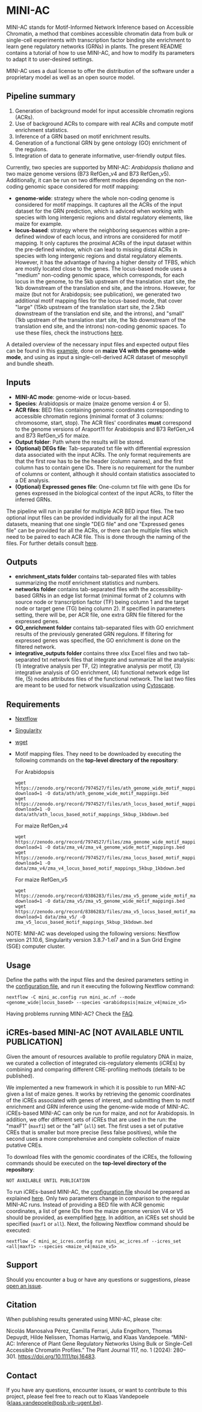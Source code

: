 # MINI-AC

MINI-AC stands for Motif-Informed Network Inference based on Accessible Chromatin, a method that combines accessible chromatin data from bulk or single-cell experiments with transcription factor binding site enrichment to learn gene regulatory networks (GRNs) in plants. The present README contains a tutorial of how to use MINI-AC, and how to modify its parameters to adapt it to user-desired settings.
  
MINI-AC uses a dual license to offer the distribution of the software under a proprietary model as well as an open source model.

## **Pipeline summary**
1. Generation of background model for input accessible chromatin regions (ACRs).
2. Use of background ACRs to compare with real ACRs and compute motif enrichment statistics.
3. Inference of a GRN based on motif enrichment results.
4. Generation of a functional GRN by gene ontology (GO) enrichment of the regulons.
5. Integration of data to generate informative, user-friendly output files.

Currently, two species are supported by MINI-AC: *Arabidopsis thaliana* and two maize genome versions (B73 RefGen_v4 and B73 RefGen_v5). Additionally, it can be run on two different modes depending on the non-coding genomic space considered for motif mapping:
* **genome-wide**: strategy where the whole non-coding genome is considered for motif mappings. It captures all the ACRs of the input dataset for the GRN prediction, which is adviced when working with species with long intergenic regions and distal regulatory elements, like maize for example.
* **locus-based**: strategy where the neighboring sequences within a pre-defined window of each locus, and introns are considered for motif mapping. It only captures the proximal ACRs of the input dataset within the pre-defined window, which can lead to missing distal ACRs in species with long intergenic regions and distal regulatory elements. However, it has the advantage of having a higher density of TFBS, which are mostly located close to the genes. The locus-based mode uses a "medium" non-coding genomic space, which corresponds, for each locus in the genome, to the 5kb upstream of the translation start site, the 1kb downstream of the translation end site, and the introns. However, for maize (but not for Arabidopsis; see publication), we generated two additional motif mapping files for the locus-based mode, that cover "large" (15kb upstream of the translation start site, the 2.5kb downstream of the translation end site, and the introns), and "small" (1kb upstream of the translation start site, the 1kb downstream of the translation end site, and the introns) non-coding genomic spaces. To use these files, check  the instructions [here](docs/pipeline_configuration.md).

A detailed overview of the necessary input files and expected output files can be found in this [example](example), done on **maize V4 with the genome-wide mode**, and using as input a single-cell-derived ACR dataset of mesophyll and bundle sheath.

## **Inputs**
* **MINI-AC mode**: genome-wide or locus-based.
* **Species**: Arabidopsis or maize (maize genome version 4 or 5).
* **ACR files**: BED files containing genomic coordinates corresponding to accessible chromatin regions (minimal format of 3 columns: chromosome, start, stop). The ACR files' coordinates **must** correspond to the genome versions of Araport11 for Arabidopsis and B73 RefGen_v4 and B73 RefGen_v5 for maize.
* **Output folder**: Path where the results will be stored.
* **(Optional) DEGs file**: Tab-separated txt file with differential expression data associated with the input ACRs. The only format requirements are that the first row has to be the header (column names), and the first column has to contain gene IDs. There is no requirement for the number of columns or content, although it should contain statistics associated to a DE analysis.
* **(Optional) Expressed genes file**: One-column txt file with gene IDs for genes expressed in the biological context of the input ACRs, to filter the inferred GRNs.

The pipeline will run in parallel for multiple ACR BED input files. The two optional input files can be provided individually for all the input ACR datasets, meaning that one single "DEG file" and one "Expressed genes file" can be provided for all the ACRs, or there can be multiple files which need to be paired to each ACR file. This is done through the naming of the files. For further details consult [here](example).  

## **Outputs**
* **enrichment_stats folder** contains tab-separated files with tables summarizing the motif enrichment statistics and numbers.
* **networks folder** contains tab-separated files with the accessibility-based GRNs in an edge list format (minimal format of 2 columns with source node or transcription factor (TF) being column 1 and the target node or target gene (TG) being column 2). If specified in parameters setting, there will be, per ACR file, one extra GRN file filtered for the expressed genes.
* **GO_enrichment folder** contains tab-separated files with GO enrichment results of the previously generated GRN regulons. If filtering for expressed genes was specified, the GO enrichment is done on the filtered network.
* **integrative_outputs folder** contains three xlsx Excel files and two tab-separated txt network files that integrate and summarize all the analysis: (1) integrative analysis per TF, (2) integrative analysis per motif, (3) integrative analysis of GO enrichment, (4) functional network edge list file, (5) nodes attributes files of the functional network. The last two files are meant to be used for network visualization using [Cytoscape](https://cytoscape.org/download.html).

## Requirements

* [Nextflow](https://www.nextflow.io/)
* [Singularity](https://sylabs.io/guides/3.0/user-guide/index.html)
* [wget](https://www.gnu.org/software/wget/)
* Motif mapping files. They need to be downloaded by executing the following commands on the **top-level directory of the repository**:
  
  For Arabidopsis

  ```
  wget https://zenodo.org/record/7974527/files/ath_genome_wide_motif_mappings.bed?download=1 -O data/ath/ath_genome_wide_motif_mappings.bed
  wget https://zenodo.org/record/7974527/files/ath_locus_based_motif_mappings_5kbup_1kbdown.bed?download=1 -O data/ath/ath_locus_based_motif_mappings_5kbup_1kbdown.bed
  ```
  For maize RefGen_v4
  ```
  wget https://zenodo.org/record/7974527/files/zma_genome_wide_motif_mappings.bed?download=1 -O data/zma_v4/zma_v4_genome_wide_motif_mappings.bed
  wget https://zenodo.org/record/7974527/files/zma_locus_based_motif_mappings_5kbup_1kbdown.bed?download=1 -O data/zma_v4/zma_v4_locus_based_motif_mappings_5kbup_1kbdown.bed
  ```
  For maize RefGen_v5
  ```
  wget https://zenodo.org/record/8386283/files/zma_v5_genome_wide_motif_mappings.bed?download=1 -O data/zma_v5/zma_v5_genome_wide_motif_mappings.bed
  wget https://zenodo.org/record/8386283/files/zma_v5_locus_based_motif_mappings_5kbup_1kbdown.bed?download=1 data/zma_v5/ -O zma_v5_locus_based_motif_mappings_5kbup_1kbdown.bed
  ```
 
NOTE: MINI-AC was developed using the following versions: Nextflow version 21.10.6, Singularity version 3.8.7-1.el7 and in a Sun Grid Engine (SGE) computer cluster.

## Usage

Define the paths with the input files and the desired parameters setting in the [configuration file](docs/pipeline_configuration.md), and run it executing the following Nextflow command:

```shell
nextflow -C mini_ac.config run mini_ac.nf --mode <genome_wide|locus_based> --species <arabidopsis|maize_v4|maize_v5>
```
 
Having problems running MINI-AC? Check the [FAQ](docs/FAQ.md).

## iCREs-based MINI-AC [NOT AVAILABLE UNTIL PUBLICATION]

Given the amount of resources available to profile regulatory DNA in maize, we curated a collection of integrated cis-regulatory elements (iCREs) by combining and comparing different CRE-profiling methods (details to be published).

We implemented a new framework in which it is possible to run MINI-AC given a list of maize genes. It works by retrieving the genomic coordinates of the iCREs associated with genes of interest, and submitting them to motif enrichment and GRN inference using the genome-wide mode of MINI-AC. iCREs-based MINI-AC can only be run for maize, and not for Arabidopsis. In addition, we offer different sets of iCREs that are used in the run: the "maxF1" (`maxf1`) set or the "all" (`all`) set. The first uses a set of putative CREs that is smaller but more precise (less false positives), while the second uses a more comprehensive and complete collection of maize putative CREs.

To download files with the genomic coordinates of the iCREs, the following commands should be executed on the **top-level directory of the repository**:

```shell
NOT AVAILABLE UNTIL PUBLICATION
```

To run iCREs-based MINI-AC, the [configuration file](./mini_ac_icres.config) should be prepared as explained [here](./docs/pipeline_configuration.md). Only two parameters change in comparison to the regular MINI-AC runs. Instead of providing a BED file with ACR genomic coordinates, a list of gene IDs from the maize genome version V4 or V5 should be provided, as exemplified [here](./example/inputs/gene_set_files/UP_gene_set.txt). In addition, an iCREs set should be specified (`maxf1` or `all`). Next, the following Nextflow command should be executed:

```shell
nextflow -C mini_ac_icres.config run mini_ac_icres.nf --icres_set <all|maxf1> --species <maize_v4|maize_v5>
```

## Support

Should you encounter a bug or have any questions or suggestions, please [open an issue](https://github.com/VIB-PSB/MINI-AC/issues).

## Citation

When publishing results generated using MINI-AC, please cite:

Nicolás Manosalva Pérez, Camilla Ferrari, Julia Engelhorn, Thomas Depuydt, Hilde Nelissen, Thomas Hartwig, and Klaas Vandepoele. “MINI-AC: Inference of Plant Gene Regulatory Networks Using Bulk or Single-Cell Accessible Chromatin Profiles.” The Plant Journal 117, no. 1 (2024): 280–301. https://doi.org/10.1111/tpj.16483.

## Contact

If you have any questions, encounter issues, or want to contribute to this project, please feel free to reach out to Klaas Vandepoele (klaas.vandepoele@psb.vib-ugent.be).

